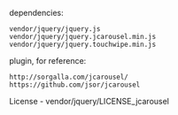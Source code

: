 dependencies:

	vendor/jquery/jquery.js
	vendor/jquery/jquery.jcarousel.min.js
	vendor/jquery/jquery.touchwipe.min.js
	
plugin, for reference:
	
	http://sorgalla.com/jcarousel/
	https://github.com/jsor/jcarousel
	
License - vendor/jquery/LICENSE_jcarousel